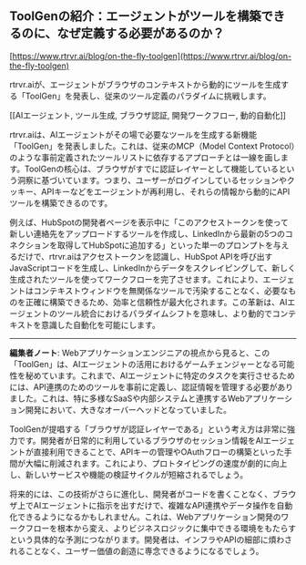 ## ToolGenの紹介：エージェントがツールを構築できるのに、なぜ定義する必要があるのか？

[https://www.rtrvr.ai/blog/on-the-fly-toolgen](https://www.rtrvr.ai/blog/on-the-fly-toolgen)

rtrvr.aiが、エージェントがブラウザのコンテキストから動的にツールを生成する「ToolGen」を発表し、従来のツール定義のパラダイムに挑戦します。

[[AIエージェント, ツール生成, ブラウザ認証, 開発ワークフロー, 動的自動化]]

rtrvr.aiは、AIエージェントがその場で必要なツールを生成する新機能「ToolGen」を発表しました。これは、従来のMCP（Model Context Protocol）のような事前定義されたツールリストに依存するアプローチとは一線を画します。ToolGenの核心は、ブラウザがすでに認証レイヤーとして機能しているという洞察に基づいています。つまり、ユーザーがログインしているセッションやクッキー、APIキーなどをエージェントが再利用し、それらの情報から動的にAPIツールを構築できるのです。

例えば、HubSpotの開発者ページを表示中に「このアクセストークンを使って新しい連絡先をアップロードするツールを作成し、LinkedInから最新の5つのコネクションを取得してHubSpotに追加する」といった単一のプロンプトを与えるだけで、rtrvr.aiはアクセストークンを認識し、HubSpot APIを呼び出すJavaScriptコードを生成し、LinkedInからデータをスクレイピングして、新しく生成されたツールを使ってワークフローを完了させます。これにより、エージェントはコンテキストウィンドウを無関係なツールで汚染することなく、必要なものを正確に構築できるため、効率と信頼性が最大化されます。この革新は、AIエージェントのツール統合におけるパラダイムシフトを意味し、より動的でコンテキストを意識した自動化を可能にします。

---

**編集者ノート**: Webアプリケーションエンジニアの視点から見ると、この「ToolGen」は、AIエージェントの活用におけるゲームチェンジャーとなる可能性を秘めています。これまで、AIエージェントに特定のタスクを実行させるためには、API連携のためのツールを事前に定義し、認証情報を管理する必要がありました。これは、特に多様なSaaSや内部システムと連携するWebアプリケーション開発において、大きなオーバーヘッドとなっていました。

ToolGenが提唱する「ブラウザが認証レイヤーである」という考え方は非常に強力です。開発者が日常的に利用しているブラウザのセッション情報をAIエージェントが直接利用できることで、APIキーの管理やOAuthフローの構築といった手間が大幅に削減されます。これにより、プロトタイピングの速度が劇的に向上し、新しいサービスや機能の検証サイクルが短縮されるでしょう。

将来的には、この技術がさらに進化し、開発者がコードを書くことなく、ブラウザ上でAIエージェントに指示を出すだけで、複雑なAPI連携やデータ操作を自動化できるようになるかもしれません。これは、Webアプリケーション開発のワークフローを根本から変え、よりビジネスロジックに集中できる環境をもたらすという具体的な予測につながります。開発者は、インフラやAPIの細部に煩わされることなく、ユーザー価値の創造に専念できるようになるでしょう。

